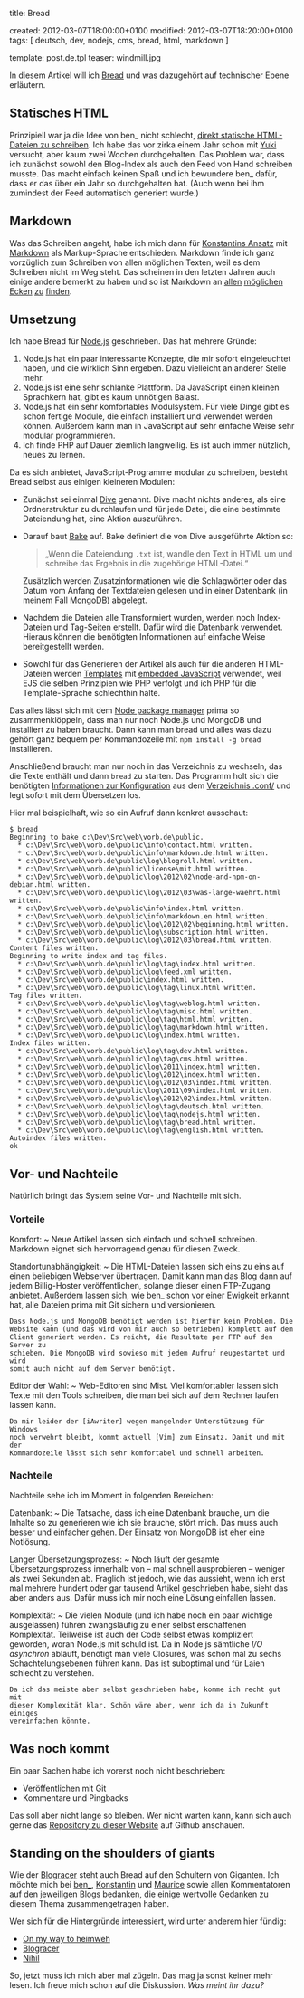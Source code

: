 title: Bread

created: 2012-03-07T18:00:00+0100
modified: 2012-03-07T18:20:00+0100
tags: [ deutsch, dev, nodejs, cms, bread, html, markdown ]

template: post.de.tpl
teaser: windmill.jpg


In diesem Artikel will ich [Bread] und was dazugehört auf technischer Ebene
erläutern.

[bread]: https://github.com/pvorb/node-bread

## Statisches HTML

Prinzipiell war ja die Idee von ben\_ nicht schlecht, [direkt statische
HTML-Dateien zu schreiben][static-html].
Ich habe das vor zirka einem Jahr schon mit [Yuki] versucht, aber kaum zwei
Wochen durchgehalten. Das Problem war, dass ich zunächst sowohl den Blog-Index
als auch den Feed von Hand schreiben musste. Das macht einfach keinen Spaß und
ich bewundere ben\_ dafür, dass er das über ein Jahr so durchgehalten hat. (Auch
wenn bei ihm zumindest der Feed automatisch generiert wurde.)

[static-html]: http://anmutunddemut.de/2010/05/18/the-anmut-of-static-html.html
[yuki]: https://github.com/pvorb/php-yuki

## Markdown

Was das Schreiben angeht, habe ich mich dann für [Konstantins Ansatz][blogracer]
mit [Markdown][] als Markup-Sprache entschieden. Markdown finde ich ganz
vorzüglich zum Schreiben von allen möglichen Texten, weil es dem Schreiben nicht
im Weg steht. Das scheinen in den letzten Jahren auch einige andere bemerkt zu
haben und so ist Markdown an [allen][gfm] [möglichen][stackex] [Ecken][iawriter]
[zu][jekyll] [finden][mdoc].

[blogracer]: http://konnexus.net/2010/10/blogracer
[markdown]: http://daringfireball.net/projects/markdown/

[gfm]: http://github.github.com/github-flavored-markdown/
[stackex]: http://stackoverflow.com/editing-help
[iawriter]: http://www.iawriter.com/
[jekyll]: http://jekyllrb.com/
[mdoc]: https://github.com/millermedeiros/mdoc

## Umsetzung

Ich habe Bread für [Node.js][nodejs] geschrieben. Das hat mehrere Gründe:

 1. Node.js hat ein paar interessante Konzepte, die mir sofort eingeleuchtet
    haben, und die wirklich Sinn ergeben. Dazu vielleicht an anderer Stelle
    mehr.
 2. Node.js ist eine sehr schlanke Plattform. Da JavaScript einen kleinen
    Sprachkern hat, gibt es kaum unnötigen Balast.
 3. Node.js hat ein sehr komfortables Modulsystem. Für viele Dinge gibt es schon
    fertige Module, die einfach installiert und verwendet werden können.
    Außerdem kann man in JavaScript auf sehr einfache Weise sehr modular
    programmieren.
 4. Ich finde PHP auf Dauer ziemlich langweilig. Es ist auch immer nützlich,
    neues zu lernen.

Da es sich anbietet, JavaScript-Programme modular zu schreiben, besteht Bread
selbst aus einigen kleineren Modulen:

  * Zunächst sei einmal [Dive] genannt. Dive macht nichts anderes, als eine
    Ordnerstruktur zu durchlaufen und für jede Datei, die eine bestimmte
    Dateiendung hat, eine Aktion auszuführen.

  * Darauf baut [Bake] auf. Bake definiert die von Dive ausgeführte Aktion so:

    > „Wenn die Dateiendung `.txt` ist, wandle den Text in HTML um und schreibe
    > das Ergebnis in die zugehörige HTML-Datei.“

    Zusätzlich werden Zusatzinformationen wie die Schlagwörter oder das Datum
    vom Anfang der Textdateien gelesen und in einer Datenbank (in meinem Fall
    [MongoDB][]) abgelegt.

  * Nachdem die Dateien alle Transformiert wurden, werden noch Index-Dateien und
    Tag-Seiten erstellt. Dafür wird die Datenbank verwendet. Hieraus können die
    benötigten Informationen auf einfache Weise bereitgestellt werden.

  * Sowohl für das Generieren der Artikel als auch für die anderen HTML-Dateien
    werden [Templates][] mit [embedded JavaScript][ejs] verwendet, weil
    EJS die selben Prinzipien wie PHP verfolgt und ich PHP für die
    Template-Sprache schlechthin halte.

Das alles lässt sich mit dem [Node package manager][npm] prima so
zusammenklöppeln, dass man nur noch Node.js und MongoDB und installiert zu
haben braucht. Dann kann man bread und alles was dazu gehört ganz bequem per
Kommandozeile mit `npm install -g bread` installieren.

Anschließend braucht man nur noch in das Verzeichnis zu wechseln, das die Texte
enthält und dann `bread` zu starten. Das Programm holt sich die benötigten
[Informationen zur Konfiguration][bread-json] aus dem [Verzeichnis
.conf/][bread-conf] und legt sofort mit dem Übersetzen los.

Hier mal beispielhaft, wie so ein Aufruf dann konkret ausschaut:

    $ bread
    Beginning to bake c:\Dev\Src\web\vorb.de\public.
      * c:\Dev\Src\web\vorb.de\public\info\contact.html written.
      * c:\Dev\Src\web\vorb.de\public\info\markdown.de.html written.
      * c:\Dev\Src\web\vorb.de\public\log\blogroll.html written.
      * c:\Dev\Src\web\vorb.de\public\license\mit.html written.
      * c:\Dev\Src\web\vorb.de\public\log\2012\02\node-and-npm-on-debian.html written.
      * c:\Dev\Src\web\vorb.de\public\log\2012\03\was-lange-waehrt.html written.
      * c:\Dev\Src\web\vorb.de\public\info\index.html written.
      * c:\Dev\Src\web\vorb.de\public\info\markdown.en.html written.
      * c:\Dev\Src\web\vorb.de\public\log\2012\02\beginning.html written.
      * c:\Dev\Src\web\vorb.de\public\log\subscription.html written.
      * c:\Dev\Src\web\vorb.de\public\log\2012\03\bread.html written.
    Content files written.
    Beginning to write index and tag files.
      * c:\Dev\Src\web\vorb.de\public\log\tag\index.html written.
      * c:\Dev\Src\web\vorb.de\public\log\feed.xml written.
      * c:\Dev\Src\web\vorb.de\public\index.html written.
      * c:\Dev\Src\web\vorb.de\public\log\tag\linux.html written.
    Tag files written.
      * c:\Dev\Src\web\vorb.de\public\log\tag\weblog.html written.
      * c:\Dev\Src\web\vorb.de\public\log\tag\misc.html written.
      * c:\Dev\Src\web\vorb.de\public\log\tag\html.html written.
      * c:\Dev\Src\web\vorb.de\public\log\tag\markdown.html written.
      * c:\Dev\Src\web\vorb.de\public\log\index.html written.
    Index files written.
      * c:\Dev\Src\web\vorb.de\public\log\tag\dev.html written.
      * c:\Dev\Src\web\vorb.de\public\log\tag\cms.html written.
      * c:\Dev\Src\web\vorb.de\public\log\2011\index.html written.
      * c:\Dev\Src\web\vorb.de\public\log\2012\index.html written.
      * c:\Dev\Src\web\vorb.de\public\log\2012\03\index.html written.
      * c:\Dev\Src\web\vorb.de\public\log\2011\09\index.html written.
      * c:\Dev\Src\web\vorb.de\public\log\2012\02\index.html written.
      * c:\Dev\Src\web\vorb.de\public\log\tag\deutsch.html written.
      * c:\Dev\Src\web\vorb.de\public\log\tag\nodejs.html written.
      * c:\Dev\Src\web\vorb.de\public\log\tag\bread.html written.
      * c:\Dev\Src\web\vorb.de\public\log\tag\english.html written.
    Autoindex files written.
    ok


[nodejs]: http://nodejs.org/
[dive]: https://github.com/pvorb/node-dive
[bake]: https://github.com/pvorb/node-bake
[mongodb]: http://mongodb.org/

[templates]: https://github.com/vorbach/vorb.de/tree/master/.conf/templates
[ejs]: http://embeddedjs.com/

[npm]: http://npmjs.org/

[bread-json]: https://github.com/vorbach/vorb.de/blob/master/.conf/bread.json
[bread-conf]: https://github.com/vorbach/vorb.de/tree/master/.conf

## Vor- und Nachteile

Natürlich bringt das System seine Vor- und Nachteile mit sich.

### Vorteile

Komfort:
  ~ Neue Artikel lassen sich einfach und schnell schreiben. Markdown eignet sich
    hervorragend genau für diesen Zweck.

Standortunabhängigkeit:
  ~ Die HTML-Dateien lassen sich eins zu eins auf einen beliebigen Webserver
    übertragen. Damit kann man das Blog dann auf jedem Billig-Hoster
    veröffentlichen, solange dieser einen FTP-Zugang anbietet. Außerdem lassen
    sich, wie ben\_ schon vor einer Ewigkeit erkannt hat, alle Dateien prima mit
    Git sichern und versionieren.

    Dass Node.js und MongoDB benötigt werden ist hierfür kein Problem. Die
    Website kann (und das wird von mir auch so betrieben) komplett auf dem
    Client generiert werden. Es reicht, die Resultate per FTP auf den Server zu
    schieben. Die MongoDB wird sowieso mit jedem Aufruf neugestartet und wird
    somit auch nicht auf dem Server benötigt.

Editor der Wahl:
  ~ Web-Editoren sind Mist. Viel komfortabler lassen sich Texte mit den Tools
    schreiben, die man bei sich auf dem Rechner laufen lassen kann.

    Da mir leider der [iAwriter] wegen mangelnder Unterstützung für Windows
    noch verwehrt bleibt, kommt aktuell [Vim] zum Einsatz. Damit und mit der
    Kommandozeile lässt sich sehr komfortabel und schnell arbeiten.

[vim]: http://vim.org/

### Nachteile

Nachteile sehe ich im Moment in folgenden Bereichen:

Datenbank:
  ~ Die Tatsache, dass ich eine Datenbank brauche, um die Inhalte so zu
    generieren wie ich sie brauche, stört mich. Das muss auch besser und
    einfacher gehen. Der Einsatz von MongoDB ist eher eine Notlösung.

Langer Übersetzungsprozess:
  ~ Noch läuft der gesamte Übersetzungsprozess innerhalb von &ndash; mal schnell
    ausprobieren &ndash; weniger als zwei Sekunden ab. Fraglich ist jedoch, wie
    das aussieht, wenn ich erst mal mehrere hundert oder gar tausend Artikel
    geschrieben habe, sieht das aber anders aus. Dafür muss ich mir noch eine
    Lösung einfallen lassen.

Komplexität:
  ~ Die vielen Module (und ich habe noch ein paar wichtige ausgelassen) führen
    zwangsläufig zu einer selbst erschaffenen Komplexität. Teilweise ist auch
    der Code selbst etwas kompliziert geworden, woran Node.js mit schuld ist.
    Da in Node.js sämtliche _I/O asynchron_ abläuft, benötigt man viele
    Closures, was schon mal zu sechs Schachtelungsebenen führen kann. Das ist
    suboptimal und für Laien schlecht zu verstehen.

    Da ich das meiste aber selbst geschrieben habe, komme ich recht gut mit
    dieser Komplexität klar. Schön wäre aber, wenn ich da in Zukunft einiges
    vereinfachen könnte.

## Was noch kommt

Ein paar Sachen habe ich vorerst noch nicht beschrieben:

  * Veröffentlichen mit Git
  * Kommentare und Pingbacks

Das soll aber nicht lange so bleiben. Wer nicht warten kann, kann sich auch
gerne das [Repository zu dieser Website][vorb-repo] auf Github anschauen.

[vorb-repo]: https://github.com/pvorb/vorba.ch

## Standing on the shoulders of giants

Wie der [Blogracer] steht auch Bread auf den Schultern von Giganten. Ich
möchte mich bei [ben\_][aud], [Konstantin][konnexus] und [Maurice][fym]
sowie allen Kommentatoren auf den jeweiligen Blogs bedanken, die einige
wertvolle Gedanken zu diesem Thema zusammengetragen haben.

Wer sich für die Hintergründe interessiert, wird unter anderem hier fündig:

  * [On my way to heimweh][heimweh]
  * [Blogracer][blogracer-topic]
  * [Nihil]

[aud]: http://anmutunddemut.de/
[konnexus]: http://konnexus.net/
[fym]: http://blog.fymmie.de/
[heimweh]: http://anmutunddemut.de/thema/serie/on-my-way-to-heimweh
[blogracer-topic]: http://konnexus.net/lexicon/blogracer
[nihil]: http://blog.fymmie.de/thema/nihil

So, jetzt muss ich mich aber mal zügeln. Das mag ja sonst keiner mehr lesen.
Ich freue mich schon auf die Diskussion. _Was meint ihr dazu?_
